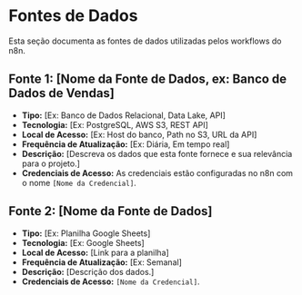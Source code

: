 # Fontes de Dados

Esta seção documenta as fontes de dados utilizadas pelos workflows do n8n.

## Fonte 1: [Nome da Fonte de Dados, ex: Banco de Dados de Vendas]

- **Tipo:** [Ex: Banco de Dados Relacional, Data Lake, API]
- **Tecnologia:** [Ex: PostgreSQL, AWS S3, REST API]
- **Local de Acesso:** [Ex: Host do banco, Path no S3, URL da API]
- **Frequência de Atualização:** [Ex: Diária, Em tempo real]
- **Descrição:** [Descreva os dados que esta fonte fornece e sua relevância para o projeto.]
- **Credenciais de Acesso:** As credenciais estão configuradas no n8n com o nome `[Nome da Credencial]`.

## Fonte 2: [Nome da Fonte de Dados]

- **Tipo:** [Ex: Planilha Google Sheets]
- **Tecnologia:** [Ex: Google Sheets]
- **Local de Acesso:** [Link para a planilha]
- **Frequência de Atualização:** [Ex: Semanal]
- **Descrição:** [Descrição dos dados.]
- **Credenciais de Acesso:** `[Nome da Credencial]`.